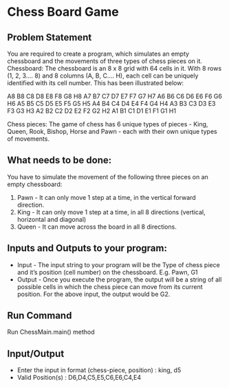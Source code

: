 # Chess Board Game
## Problem Statement
You are required to create a program, which simulates an empty chessboard and the movements of three types of
chess pieces on it.
Chessboard: The chessboard is an 8 x 8 grid with 64 cells in it. With 8 rows (1, 2, 3.... 8) and 8 columns (A, B, C.... H),
each cell can be uniquely identified with its cell number. This has been illustrated below:

A8 B8 C8 D8 E8 F8 G8 H8
A7 B7 C7 D7 E7 F7 G7 H7
A6 B6 C6 D6 E6 F6 G6 H6
A5 B5 C5 D5 E5 F5 G5 H5
A4 B4 C4 D4 E4 F4 G4 H4
A3 B3 C3 D3 E3 F3 G3 H3
A2 B2 C2 D2 E2 F2 G2 H2
A1 B1 C1 D1 E1 F1 G1 H1

Chess pieces:
The game of chess has 6 unique types of pieces - King, Queen, Rook, Bishop, Horse and Pawn - each with their own
unique types of movements.

## What needs to be done:
You have to simulate the movement of the following three pieces on an empty chessboard:
1. Pawn - It can only move 1 step at a time, in the vertical forward direction.
2. King - It can only move 1 step at a time, in all 8 directions (vertical, horizontal and diagonal)
3. Queen - It can move across the board in all 8 directions.

## Inputs and Outputs to your program:
- Input - The input string to your program will be the Type of chess piece and it’s position (cell number) on the
chessboard. E.g. Pawn, G1
- Output - Once you execute the program, the output will be a string of all possible cells in which the chess piece can
move from its current position. For the above input, the output would be G2.

## Run Command
Run ChessMain.main() method

## Input/Output
- Enter the input in format (chess-piece, position) : king, d5
- Valid Position(s) : D6,D4,C5,E5,C6,E6,C4,E4
